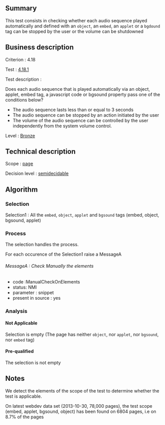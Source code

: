 ## Summary

This test consists in checking whether each audio sequence played
automatically and defined with an `object`, an `embed`, an `applet`
or a `bgdound` tag can be stopped by the user or the volume can be
shutdowned

## Business description

Criterion : 4.18

Test : [4.18.1](http://accessiweb.org/index.php/accessiweb-22-english-version.html#test-4-18-1)

Test description :

Does each audio sequence that is played automatically via an object,
applet, embed tag, a javascript code or bgsound property pass one of the
conditions below?

-   The audio sequence lasts less than or equal to 3 seconds
-   The audio sequence can be stopped by an action initiated by the user
-   The volume of the audio sequence can be controlled by the user
    independently from the system volume control.

Level : [Bronze](/en/category/rules-design/accessiweb-11/level/bronze)

## Technical description

Scope : [page](/en/category/rules-design/accessiweb-11/scope/page)

Decision level :
[semidecidable](/en/category/rules-design/accessiweb-11/decision-level/semidecidable)

## Algorithm

### Selection

Selection1 : All the `embed`, `object`, `applet` and `bgsound` tags
(embed, object, bgsound, applet)

### Process

The selection handles the process.

For each occurence of the Selection1 raise a MessageA

###### MessageA : Check Manually the elements

-   code :ManualCheckOnElements
-   status: NMI
-   parameter : snippet
-   present in source : yes

### Analysis

#### Not Applicable

Selection is empty (The page has neither `object`, nor `applet`, nor
`bgsound`, nor `embed` tag)

#### Pre-qualified

The selection is not empty

## Notes

We detect the elements of the scope of the test to determine whether the
test is applicable.

On latest webdev data set (2013-10-30, 78,000 pages), the test scope
(embed, applet, bgsound, object) has been found on 6804 pages, i.e on
8.7% of the pages
